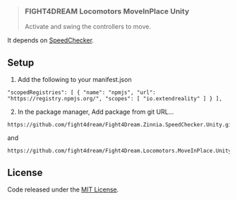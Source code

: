 > ### FIGHT4DREAM Locomotors MoveInPlace Unity
> Activate and swing the controllers to move.

It depends on [SpeedChecker].

[SpeedChecker]: https://github.com/fight4dream/Fight4Dream.Zinnia.SpeedChecker.Unity

## Setup

1. Add the following to your manifest.json
```
"scopedRegistries": [ { "name": "npmjs", "url": "https://registry.npmjs.org/", "scopes": [ "io.extendreality" ] } ],
```

2. In the package manager, Add package from git URL...
```
https://github.com/fight4dream/Fight4Dream.Zinnia.SpeedChecker.Unity.git
```
and
```
https://github.com/fight4dream/Fight4Dream.Locomotors.MoveInPlace.Unity.git
```

## License

Code released under the [MIT License][License].

[License]: LICENSE.md
